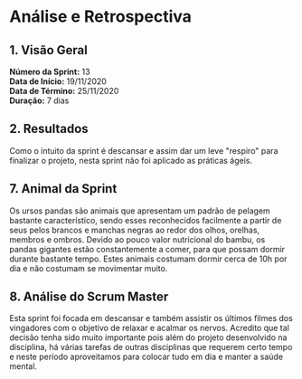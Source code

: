 # Análise e Retrospectiva

## 1. Visão Geral
**Número da Sprint:** 13<br>
**Data de Início:** 19/11/2020<br>
**Data de Término:** 25/11/2020<br>
**Duração:** 7 dias<br>

## 2. Resultados
Como o intuito da sprint é descansar e assim dar um leve "respiro" para finalizar o projeto, nesta sprint não foi aplicado as práticas ágeis.

## 7. Animal da Sprint
Os ursos pandas são animais que apresentam um padrão de pelagem bastante característico, sendo esses reconhecidos facilmente a partir de seus pelos brancos e manchas negras ao redor dos olhos, orelhas, membros e ombros. Devido ao pouco valor nutricional do bambu, os pandas gigantes estão constantemente a comer, para que possam dormir durante bastante tempo. Estes animais costumam dormir cerca de 10h por dia e não costumam se movimentar muito.


## 8. Análise do Scrum Master
Esta sprint foi focada em descansar e também assistir os últimos filmes dos vingadores com o objetivo de relaxar e acalmar os nervos. Acredito que tal decisão tenha sido muito importante pois além do projeto desenvolvido na disciplina, há várias tarefas de outras disciplinas que requerem certo tempo e neste período aproveitamos para colocar tudo em dia e manter a saúde mental.



